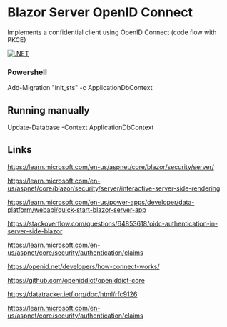 # Blazor Server OpenID Connect

Implements a confidential client using OpenID Connect (code flow with PKCE)

[![.NET](https://github.com/damienbod/BlazorServerOidc/actions/workflows/dotnet.yml/badge.svg)](https://github.com/damienbod/BlazorServerOidc/actions/workflows/dotnet.yml)

### Powershell

Add-Migration "init_sts" -c ApplicationDbContext  

## Running manually

Update-Database -Context ApplicationDbContext

## Links

https://learn.microsoft.com/en-us/aspnet/core/blazor/security/server/

https://learn.microsoft.com/en-us/aspnet/core/blazor/security/server/interactive-server-side-rendering

https://learn.microsoft.com/en-us/power-apps/developer/data-platform/webapi/quick-start-blazor-server-app

https://stackoverflow.com/questions/64853618/oidc-authentication-in-server-side-blazor

https://learn.microsoft.com/en-us/aspnet/core/security/authentication/claims

https://openid.net/developers/how-connect-works/

https://github.com/openiddict/openiddict-core

https://datatracker.ietf.org/doc/html/rfc9126

https://learn.microsoft.com/en-us/aspnet/core/security/authentication/claims